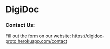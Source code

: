 # DigiDoc

### Contact Us:

Fill out the [form](https://digidoc-proto.herokuapp.com/contact) on our website: https://digidoc-proto.herokuapp.com/contact
